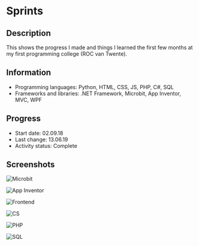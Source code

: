# Sprints

## Description
This shows the progress I made and things I learned the first few months at my first programming college (ROC van Twente).


## Information
- Programming languages: Python, HTML, CSS, JS, PHP, C#, SQL
- Frameworks and libraries: .NET Framework, Microbit, App Inventor, MVC, WPF


## Progress
- Start date: 02.09.18
- Last change: 13.06.19
- Activity status: Complete


## Screenshots
![Microbit](https://github.com/Emanuel-de-Jong/Sprints/blob/master/Screenshots/App%20Inventor.png)

![App Inventor](https://raw.githubusercontent.com/Emanuel-de-Jong/Sprints/master/Screenshots/App%20Inventor.png)

![Frontend](https://raw.githubusercontent.com/Emanuel-de-Jong/Sprints/master/Screenshots/Frontend.png)

![CS](https://raw.githubusercontent.com/Emanuel-de-Jong/Sprints/master/Screenshots/CS.png)

![PHP](https://raw.githubusercontent.com/Emanuel-de-Jong/Sprints/master/Screenshots/PHP.png)

![SQL](https://raw.githubusercontent.com/Emanuel-de-Jong/Sprints/master/Screenshots/SQL.png)

